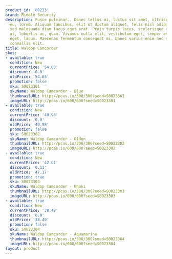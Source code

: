 ```yaml
---
product_id: '00233'
brand: Riddle Security
description: Fusce pulvinar.. Donec tellus mi, luctus sit amet, ultrices a, convallis
  eu, lorem. Aliquam faucibus, elit ut dictum aliquet, felis nisl adipiscing sapien,
  sed malesuada diam lacus eget erat. Proin turpis lacus, scelerisque vitae, elementum
  at, lobortis ac, quam. Vivamus nulla elit, vestibulum eget, semper et, scelerisque
  eget, lacus. Maecenas fermentum consequat mi. Donec varius enim nec sem. Proin faucibus
  convallis elit.
title: Waldop Camcorder
skus:
- available: true
  condition: New
  currentPrice: '54.03'
  discount: '0.0'
  oldPrice: '54.03'
  promotion: false
  sku: S0023301
  skuName: Waldop Camcorder - Blue
  thumbnailURL: http://pcas.io/300/300?seed=S0023301
  imageURL: http://pcas.io/600/600?seed=S0023301
- available: true
  condition: New
  currentPrice: '40.98'
  discount: '0.0'
  oldPrice: '40.98'
  promotion: false
  sku: S0023302
  skuName: Waldop Camcorder - Olden
  thumbnailURL: http://pcas.io/300/300?seed=S0023302
  imageURL: http://pcas.io/600/600?seed=S0023302
- available: true
  condition: New
  currentPrice: '42.01'
  discount: '0.11'
  oldPrice: '47.17'
  promotion: true
  sku: S0023303
  skuName: Waldop Camcorder - Khaki
  thumbnailURL: http://pcas.io/300/300?seed=S0023303
  imageURL: http://pcas.io/600/600?seed=S0023303
- available: true
  condition: New
  currentPrice: '38.49'
  discount: '0.0'
  oldPrice: '38.49'
  promotion: false
  sku: S0023304
  skuName: Waldop Camcorder - Aquamarine
  thumbnailURL: http://pcas.io/300/300?seed=S0023304
  imageURL: http://pcas.io/600/600?seed=S0023304
layout: product
---
```

